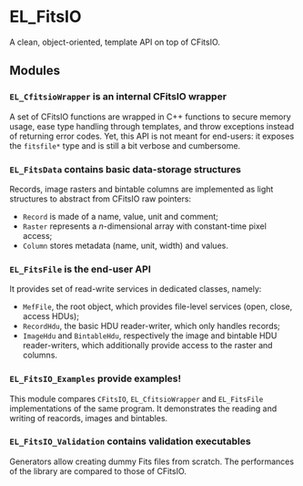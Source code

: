 # EL_FitsIO

A clean, object-oriented, template API on top of CFitsIO.

## Modules

### `EL_CfitsioWrapper` is an internal CFitsIO wrapper

A set of CFitsIO functions are wrapped in C++ functions to secure memory usage, ease type handling through templates, and throw exceptions instead of returning error codes.
Yet, this API is not meant for end-users: it exposes the `fitsfile*` type and is still a bit verbose and cumbersome.

### `EL_FitsData` contains basic data-storage structures

Records, image rasters and bintable columns are implemented as light structures to abstract from CFitsIO raw pointers:

* `Record` is made of a name, value, unit and comment;
* `Raster` represents a _n_-dimensional array with constant-time pixel access;
* `Column` stores metadata (name, unit, width) and values.

### `EL_FitsFile` is the end-user API

It provides set of read-write services in dedicated classes, namely:

* `MefFile`, the root object, which provides file-level services (open, close, access HDUs);
* `RecordHdu`, the basic HDU reader-writer, which only handles records;
* `ImageHdu` and `BintableHdu`, respectively the image and bintable HDU reader-writers, which additionally provide access to the raster and columns.

### `EL_FitsIO_Examples` provide examples!

This module compares `CFitsIO`, `EL_CfitsioWrapper` and `EL_FitsFile` implementations of the same program.
It demonstrates the reading and writing of reacords, images and bintables.

### `EL_FitsIO_Validation` contains validation executables

Generators allow creating dummy Fits files from scratch.
The performances of the library are compared to those of CFitsIO.
